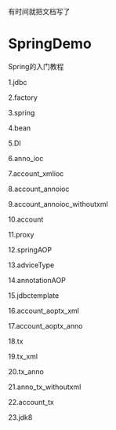 有时间就把文档写了

# SpringDemo

Spring的入门教程

1.jdbc


2.factory

3.spring

4.bean

5.DI










6.anno_ioc

7.account_xmlioc

8.account_annoioc

9.account_annoioc_withoutxml








10.account

11.proxy

12.springAOP

13.adviceType

14.annotationAOP







15.jdbctemplate

16.account_aoptx_xml

17.account_aoptx_anno

18.tx

19.tx_xml

20.tx_anno

21.anno_tx_withoutxml

22.account_tx

23.jdk8
